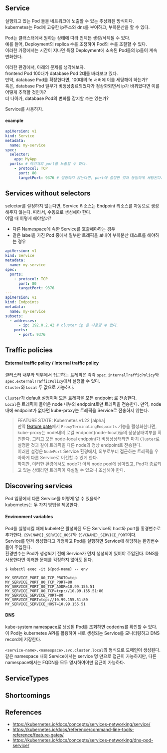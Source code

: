 ## Service
실행되고 있는 Pod 들을 네트워크에 노출할 수 있는 추상화된 방식이다.  
kubernetes는 Pod에 고유한 ip주소와 dns를 부여하고, 부하분산을 할 수 있다.  

Pod는 클러스터에서 원하는 상태에 따라 언제든 생성/삭제될 수 있다.   
예를 들어, Deployment의 replica 수를 조정하여 Pod의 수를 조절할 수 있다.  
이러한 가정에서는 시간이 지나면 특정 Deployment에 소속된 Pod들의 ip들이 계속 변화한다.

이러한 환경에서, 아래의 문제를 생각해보자.  
frontend Pod 100대가 database Pod 2대를 바라보고 있다.   
만약, database Pod를 확장한다면, 100대의 fe 서버에 이를 세팅해야 하는가?  
혹은, database Pod 일부가 비정상종료되었다가 정상화되면서 ip가 바뀌었다면 이를 어떻게 추적할 것인가?  
더 나아가, database Pod의 변화를 감지할 수는 있는가?  

Service를 사용하자.  


#### example
~~~yaml
apiVersion: v1
kind: Service
metadata:
  name: my-service
spec:
  selector:
    app: MyApp
  ports: # 여러개의 port를 노출할 수 있다.
    - protocol: TCP
      port: 80
      targetPort: 9376 # 설정하지 않는다면, port에 설정한 것과 동일하게 세팅된다.
~~~


## Services without selectors
selector를 설정하지 않는다면, Service 리소스는 Endpoint 리소스를 자동으로 생성해주지 않는다. 따라서, 수동으로 생성해야 한다.  
어떨 때 이렇게 해야할까?

- 다른 Namespace에 속한 Service를 호출해야하는 경우
- 같은 label을 가진 Pod 중에서 일부만 트레픽을 보내어 부하분산 테스트를 해야하는 경우

~~~yaml
apiVersion: v1
kind: Service
metadata:
  name: my-service
spec:
  ports:
    - protocol: TCP
      port: 80
      targetPort: 9376   
---
apiVersion: v1
kind: Endpoints
metadata:
  name: my-service
subsets:
  - addresses:
      - ip: 192.0.2.42 # cluster ip 를 사용할 수 없다.
    ports:
      - port: 9376
~~~

## Traffic policies
#### External traffic policy / Internal traffic policy
클러스터 내부와 외부에서 접근하는 트레픽은 각각 ```spec.internalTrafficPolicy```와 ```spec.externalTrafficPolicy```에서 설정할 수 있다.  
```Cluster```와 ```Local``` 두 값으로 가능하다.  

```Cluster```가 default 설정이며 모든 트레픽을 모든 endpoint 로 전송한다.  
```Local```은 트레픽이 들어온 node 내부의 endpoint로만 트레픽을 전송한다. 만약, node 내에 endpoint가 없다면 kube-proxy는 트레픽을 Service로 전송하지 않는다.  

> FEATURE STATE: Kubernetes v1.22 [alpha]  
만약 [feature gate](https://kubernetes.io/docs/reference/command-line-tools-reference/feature-gates/)에서 ```ProxyTerminatingEndpoints``` 기능을 활성화한다면,  
kube-proxy는 node내의 로컬 endpoint(node-local)들의 정상상태여부를 확인한다. 그리고 모든 node-local endpoint가 비정상상태라면 마치 ```Cluster```로 설정한 것과 같이 트레픽을 다른 node의 정상 endpoint로 전송한다.  
이러한 설정은 ```NodePort``` Service 환경에서, 외부로부터 접근하는 트레픽을 우아하게 다른 Service로 이전할 수 있게 한다.  
하지만, 이러한 환경에서도 node가 아직 node pool에 남아있고, Pod가 종료되고 있는 상태라면 트레픽이 유실될 수 있으니 조심해야 한다.


## Discovering services
Pod 입장에서 다른 Service를 어떻게 알 수 있을까?  
kubernetes는 두 가지 방법을 제공한다.   

#### Environment variables
Pod를 실행시킬 때에 kubelet은 활성화된 모든 Service의 host와 port를 황경변수로 추가한다. ```{SVCNAME}_SERVICE_HOST```와 ```{SVCNAME}_SERVICE_PORT```이다.  
Service를 먼저 생성했다고 가정하고 Pod를 실행하면 Service에 해당하는 환경변수들이 주입된다.  
환경변수는 Pod가 생성되기 전에 Service가 먼저 생성되어 있어야 주입된다. DNS를 사용한다면 이러한 문제를 걱정하지 않아도 된다.  

~~~
$ kubectl exec -it ${pod-name} -- env
~~~ 

~~~
MY_SERVICE_PORT_80_TCP_PROTO=tcp
MY_SERVICE_PORT_80_TCP_PORT=80
MY_SERVICE_PORT_80_TCP_ADDR=10.99.155.51
MY_SERVICE_PORT_80_TCP=tcp://10.99.155.51:80
MY_SERVICE_SERVICE_PORT=80
MY_SERVICE_PORT=tcp://10.99.155.51:80
MY_SERVICE_SERVICE_HOST=10.99.155.51
~~~


#### DNS
kube-system namespace로 생성된 Pod를 조회하면 codedns를 확인할 수 있다.   
이 Pod는 kubernetes API를 활용하여 새로 생성되는 Service를 모니터링하고 DNS record에 저장한다.

```<service-name>.<namespace>.svc.cluster.local```의 형식으로 도메인이 생성된다.  
같은 namespace 내의 Service에서는 service 명 만으로 접근이 가능하지만, 다른 namespace에서는 FQDN을 모두 명시하여야만 접근이 가능하다.


## ServiceTypes



## Shortcomings


## References
- https://kubernetes.io/docs/concepts/services-networking/service/
- https://kubernetes.io/docs/reference/command-line-tools-reference/feature-gates/
- https://kubernetes.io/docs/concepts/services-networking/dns-pod-service/